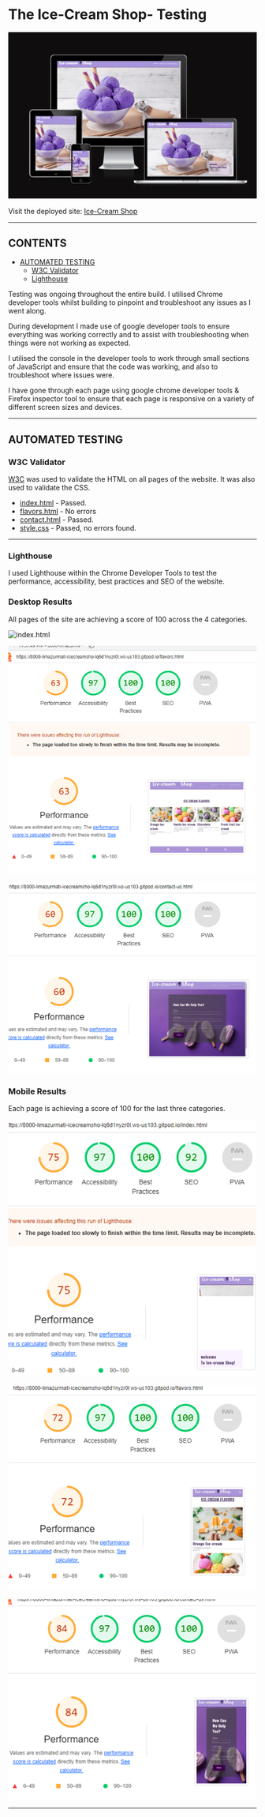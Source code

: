# The Ice-Cream Shop-  Testing

![The Ice-Cream shop shown on a variety of screen sizes](assets/image2/redme-image/urzala.png)

Visit the deployed site: [Ice-Cream Shop](https://limazurmati.github.io/ice-cream--shop/)

- - -

## CONTENTS

* [AUTOMATED TESTING](#automated-testing)
  * [W3C Validator](#w3c-validator)
  * [Lighthouse](#lighthouse)

Testing was ongoing throughout the entire build. I utilised Chrome developer tools whilst building to pinpoint and troubleshoot any issues as I went along.

During development I made use of google developer tools to ensure everything was working correctly and to assist with troubleshooting when things were not working as expected.

I utilised the console in the developer tools to work through small sections of JavaScript and ensure that the code was working, and also to troubleshoot where issues were.

I have gone through each page using google chrome developer tools & Firefox inspector tool to ensure that each page is responsive on a variety of different screen sizes and devices.

- - -

## AUTOMATED TESTING

### W3C Validator

[W3C](https://validator.w3.org/) was used to validate the HTML on all pages of the website. It was also used to validate the CSS.

* [index.html](assets/testing/indexx.PNG) - Passed.
* [flavors.html](assets/testing/flavors2.PNG) - No errors
* [contact.html](assets/testing/Contact1.PNG) - Passed.
* [style.css](assets/testing/Css.PNG) - Passed, no errors found.

- - -


### Lighthouse

I used Lighthouse within the Chrome Developer Tools to test the performance, accessibility, best practices and SEO of the website.

### Desktop Results

All pages of the site are achieving a score of 100 across the 4 categories.

![index.html](assets/testing/index-d.PNG)

![flavors.html](assets/testing/flavors-d.PNG)

![contact.html](assets/testing/Caontact-d.PNG)



### Mobile Results

Each page is achieving a score of 100 for the last three categories. 

![index.html](assets/testing/index-mPNG.PNG)

![flavors.html](assets/testing/flavors-m.PNG)

![contact.html](assets/testing/Contact-m.PNG)



- - -